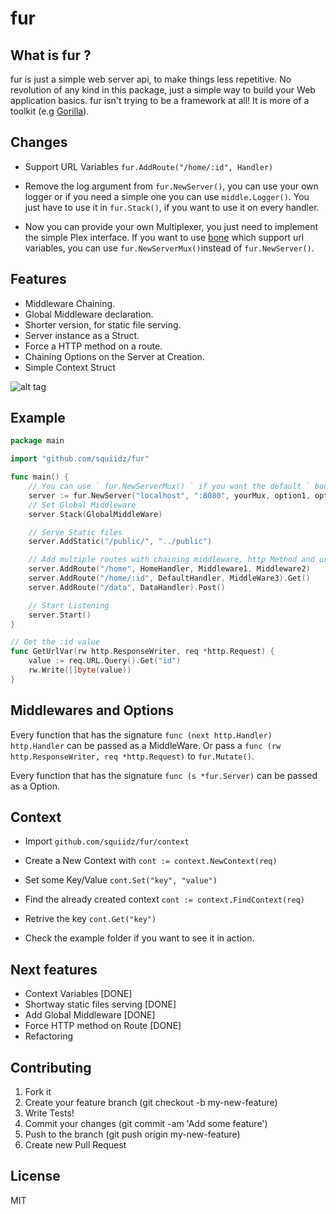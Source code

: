fur
=======

## What is fur ?

fur is just a simple web server api, to make things less repetitive.
No revolution of any kind in this package, just a simple way to build your
Web application basics. fur isn't trying to be a framework at all!
It is more of a toolkit (e.g [Gorilla](https://github.com/gorilla/mux)).

## Changes

- Support URL Variables ` fur.AddRoute("/home/:id", Handler) `

- Remove the log argument from ` fur.NewServer() `, you can use your own logger or if you need a simple one you can use ` middle.Logger() `. You just have to use it in ` fur.Stack() `, if you want to use it on every handler.

- Now you can provide your own Multiplexer, you just need to implement the simple Plex interface.
If you want to use [bone](https://github.com/squiidz/bone) which support url variables, you can use ` fur.NewServerMux() `instead of
` fur.NewServer() `.

## Features

- Middleware Chaining.
- Global Middleware declaration.
- Shorter version, for static file serving.
- Server instance as a Struct.
- Force a HTTP method on a route.
- Chaining Options on the Server at Creation.
- Simple Context Struct

![alt tag](http://upload.wikimedia.org/wikipedia/commons/8/8c/Marmota.jpg)

## Example
```go
package main

import "github.com/squiidz/fur"

func main() {
	// You can use ` fur.NewServerMux() ` if you want the default ` bone.Mux `.
	server := fur.NewServer("localhost", ":8080", yourMux, option1, option2)
	// Set Global Middleware
	server.Stack(GlobalMiddleWare)

	// Serve Static files
	server.AddStatic("/public/", "../public")

	// Add multiple routes with chaining middleware, http Method and url variables
	server.AddRoute("/home", HomeHandler, Middleware1, Middleware2)
	server.AddRoute("/home/:id", DefaultHandler, MiddleWare3).Get()
	server.AddRoute("/data", DataHandler).Post()

	// Start Listening
	server.Start()
}

// Get the :id value
func GetUrlVar(rw http.ResponseWriter, req *http.Request) {
	value := req.URL.Query().Get("id")
	rw.Write([]byte(value))
}

```

## Middlewares and Options
Every function that has the signature ` func (next http.Handler) http.Handler ` can be passed as a MiddleWare.
Or pass a ` func (rw http.ResponseWriter, req *http.Request) ` to ` fur.Mutate() `.

Every function that has the signature ` func (s *fur.Server) ` can be passed as a Option.

## Context

- Import ``` github.com/squiidz/fur/context ```
- Create a New Context with ``` cont := context.NewContext(req) ```
- Set some Key/Value ``` cont.Set("key", "value") ```
- Find the already created context ``` cont := context.FindContext(req) ```
- Retrive the key ``` cont.Get("key") ```

- Check the example folder if you want to see it in action.

## Next features
- Context Variables [DONE]
- Shortway static files serving [DONE]
- Add Global Middleware [DONE]
- Force HTTP method on Route [DONE]
- Refactoring

## Contributing

1. Fork it
2. Create your feature branch (git checkout -b my-new-feature)
3. Write Tests!
4. Commit your changes (git commit -am 'Add some feature')
5. Push to the branch (git push origin my-new-feature)
6. Create new Pull Request

## License
MIT
